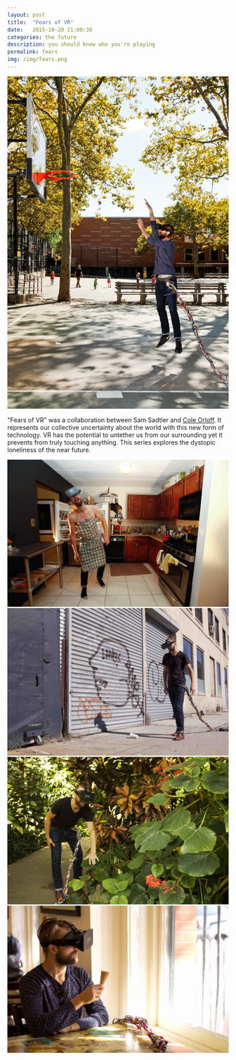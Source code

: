 ```yaml
---
layout: post
title:  "Fears of VR"
date:   2015-10-20 21:00:30
categories: the future
description: you should know who you're playing
permalink: fears
img: /img/fears.png
---
```


<div class="col-xs-12 p-break">
		<img src="/img/fears.jpg" class="img-responsive center-block" alt="Responsive image">
</div>

<p class="p-break">
	"Fears of VR" was a collaboration between Sam Sadtler and <a href="http://coleorloff.com/">Cole Orloff</a>. It represents our collective uncertainty about the world with this new form of technology. VR has the potential to untether us from our surrounding yet it prevents from truly touching anything. This series explores the dystopic loneliness of the near future. 
</p>
<div class="col-xs-12 p-break">
	<img src="/img/fears-2.jpg" class="img-responsive center-block" alt="Responsive image">
</div>
<div class="col-xs-12 p-break">
	<img src="/img/fears-3.jpg" class="img-responsive center-block" alt="Responsive image">
</div>
<div class="col-xs-12 p-break">
		<img src="/img/fears-5.jpg" class="img-responsive center-block" alt="Responsive image">
</div>

<div class="col-xs-12 p-break">
		<img src="/img/fears-4.jpg" class="img-responsive center-block" alt="Responsive image">
</div>

[jekyll]:      http://jekyllrb.com
[jekyll-gh]:   https://github.com/jekyll/jekyll
[jekyll-help]: https://github.com/jekyll/jekyll-help
